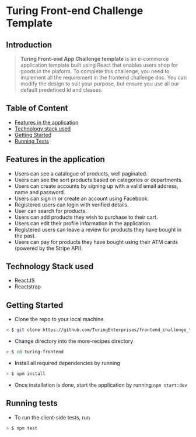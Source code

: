 # Turing Front-end Challenge Template

## Introduction

> **Turing Front-end App Challenge template** is an e-commerce application template built using React that enables users shop for goods in the plaform. To complete this challenge, you need to implement all the requirement in the frontend challenge doc. You can modify the design to suit your purpose, but ensure you use all our default predefined Id and classes.

## Table of Content
- [Features in the application](#features-in-the-application)
- [Technology stack used](#technology-stack-used)
- [Getting Started](#getting-started)
- [Running Tests](#running-tests)

## Features in the application

* Users can see a catalogue of products, well paginated.
* Users can see the sort products based on categories or departments.
* Users can create accounts by signing up with a valid email address, name and password.
* Users can sign in or create an account using Facebook.
* Registered users can login with verified details.
* User can search for products.
* Users can add products they wish to purchase to their cart.
* Users can edit their profile information in the application.
* Registered users can leave a review for products they have bought in the past.
* Users can pay for products they have bought using their ATM cards (powered by the Stripe API).


## Technology Stack used

* ReactJS
* Reactstrap

## Getting Started

* Clone the repo to your local machine

```sh
> $ git clone https://github.com/TuringEnterprises/frontend_challenge_template_1.git
```

* Change directory into the more-recipes directory

```sh
> $ cd turing-frontend
```

* Install all required dependencies by running

```sh
> $ npm install
```

* Once installation is done, start the application by running ```npm start:dev```

## Running tests

* To run the client-side tests, run

```sh
> $ npm test
```
